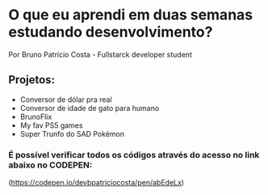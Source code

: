 # O que eu aprendi em duas semanas estudando desenvolvimento? 
Por Bruno Patrício Costa - Fullstarck developer student

## Projetos: 

- Conversor de dólar pra real
- Conversor de idade de gato para humano
- BrunoFlix
- My fav PS5 games
- Super Trunfo do SAD Pokémon

### É possível verificar todos os códigos através do acesso no link abaixo no CODEPEN: 
(https://codepen.io/devbpatriciocosta/pen/abEdeLx)
